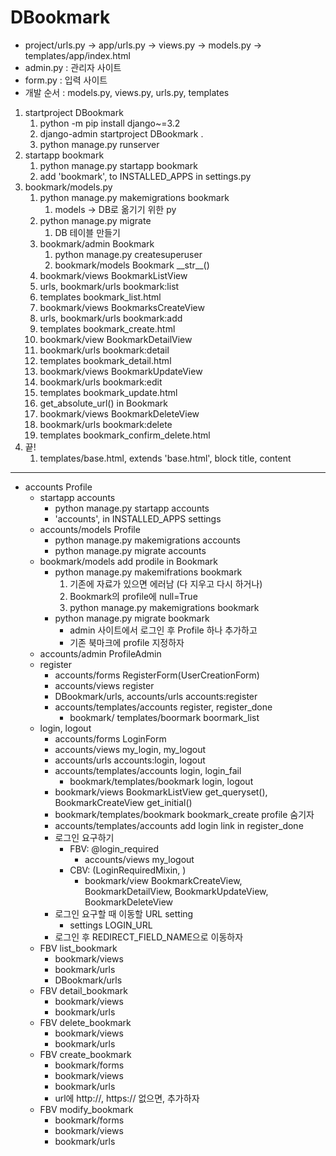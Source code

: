 # DBookmark
- project/urls.py -> app/urls.py -> views.py -> models.py -> templates/app/index.html
- admin.py : 관리자 사이트
- form.py : 입력 사이트
- 개발 순서 : models.py, views.py, urls.py, templates
1. startproject DBookmark
   1. python -m pip install django~=3.2
   2. django-admin startproject DBookmark .
   3. python manage.py runserver
2. startapp bookmark
   1. python manage.py startapp bookmark
   2. add 'bookmark', to INSTALLED_APPS in settings.py
3. bookmark/models.py 
   1. python manage.py makemigrations bookmark
      1. models -> DB로 옮기기 위한 py
   2. python manage.py migrate
      1. DB 테이블 만들기
   3. bookmark/admin Bookmark
      1. python manage.py createsuperuser
      2. bookmark/models Bookmark \_\_str\_\_()
   4. bookmark/views BookmarkListView
   5. urls, bookmark/urls bookmark:list
   6. templates bookmark_list.html
   7. bookmark/views BookmarksCreateView
   8. urls, bookmark/urls bookmark:add
   9. templates bookmark_create.html
   10. bookmark/view BookmarkDetailView
   11. bookmark/urls bookmark:detail
   12. templates bookmark_detail.html
   13. bookmark/views BookmarkUpdateView
   14. bookmark/urls bookmark:edit
   15. templates bookmark_update.html
   16. get_absolute_url() in Bookmark
   17. bookmark/views BookmarkDeleteView
   18. bookmark/urls bookmark:delete
   19. templates bookmark_confirm_delete.html
4. 끝!
   1. templates/base.html, extends 'base.html', block title, content
---
- accounts Profile
  - startapp accounts 
    - python manage.py startapp accounts
    - 'accounts', in INSTALLED_APPS settings
  - accounts/models Profile
    - python manage.py makemigrations accounts
    - python manage.py migrate accounts
  - bookmark/models add prodile in Bookmark
    - python manage.py makemifrations bookmark
      1. 기존에 자료가 있으면 에러남 (다 지우고 다시 하거나)
      2. Bookmark의 profile에 null=True 
      3. python manage.py makemigrations bookmark
    - python manage.py migrate bookmark
      - admin 사이트에서 로그인 후 Profile 하나 추가하고
      - 기존 북마크에 profile 지정하자
  - accounts/admin ProfileAdmin
  - register
    - accounts/forms RegisterForm(UserCreationForm)
    - accounts/views register
    - DBookmark/urls, accounts/urls accounts:register
    - accounts/templates/accounts register, register_done
      - bookmark/ templates/boormark boormark_list
  - login, logout
    - accounts/forms LoginForm
    - accounts/views my_login, my_logout
    - accounts/urls accounts:login, logout
    - accounts/templates/accounts login, login_fail
      - bookmark/templates/bookmark login, logout
    - bookmark/views BookmarkListView get_queryset(), BookmarkCreateView get_initial()
    - bookmark/templates/bookmark bookmark_create profile 숨기자
    - accounts/templates/accounts add login link in register_done
    - 로그인 요구하기
      - FBV: @login_required
        - accounts/views my_logout
      - CBV: (LoginRequiredMixin, )
        - bookmark/view BookmarkCreateView, BookmarkDetailView, BookmarkUpdateView, BookmarkDeleteView
    - 로그인 요구할 때 이동할 URL setting
      - settings LOGIN_URL
    - 로그인 후 REDIRECT_FIELD_NAME으로 이동하자
  - FBV list_bookmark
    - bookmark/views
    - bookmark/urls
    - DBookmark/urls
  - FBV detail_bookmark
    - bookmark/views
    - bookmark/urls
  - FBV delete_bookmark
    - bookmark/views
    - bookmark/urls
  - FBV create_bookmark
    - bookmark/forms
    - bookmark/views
    - bookmark/urls
    - url에 http://, https:// 없으면, 추가하자
  - FBV modify_bookmark
    - bookmark/forms
    - bookmark/views
    - bookmark/urls